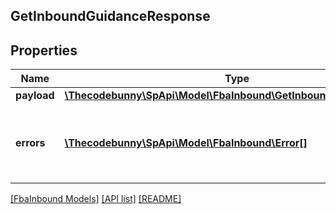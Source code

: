 ## GetInboundGuidanceResponse

## Properties

Name | Type | Description | Notes
------------ | ------------- | ------------- | -------------
**payload** | [**\Thecodebunny\SpApi\Model\FbaInbound\GetInboundGuidanceResult**](GetInboundGuidanceResult.md) |  | [optional]
**errors** | [**\Thecodebunny\SpApi\Model\FbaInbound\Error[]**](Error.md) | A list of error responses returned when a request is unsuccessful. | [optional]

[[FbaInbound Models]](../) [[API list]](../../Api) [[README]](../../../README.md)
